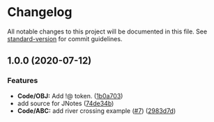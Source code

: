 # Changelog

All notable changes to this project will be documented in this file. See [standard-version](https://github.com/conventional-changelog/standard-version) for commit guidelines.

## 1.0.0 (2020-07-12)


### Features

* **Code/OBJ:** Add !@ token. ([1b0a703](https://github.com/ourPLCC/course/commit/1b0a70372096938396af1f6430dac63f2d17bc4c))
* add source for JNotes ([74de34b](https://github.com/ourPLCC/course/commit/74de34b7a7c4eb57740a21b8c811b1383d680579))
* **Code/ABC:** add river crossing example ([#7](https://github.com/ourPLCC/course/issues/7)) ([2983d7d](https://github.com/ourPLCC/course/commit/2983d7dfda741839f3e8b9af3fc93c21f9dc2612))
